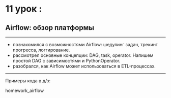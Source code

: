 # 11 урок : 
##  Airflow: обзор платформы
---

- познакомился с возможностями Airflow: шедулинг задач, трекинг прогресса, логгирование. 
- рассмотрел основные концепции: DAG, task, operator. Напишем простой DAG с зависимостями и PythonOperator. 
- разобрался, как Airflow может использоваться в ETL-процессах.

---
Примеры кода в д/з: 

homework_airflow